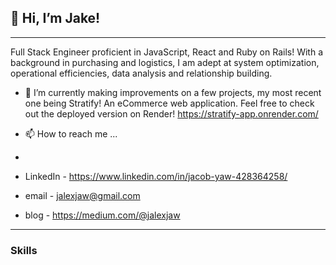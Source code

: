 ## 👋 Hi, I’m Jake! 
---
Full Stack Engineer proficient in JavaScript, React and Ruby on Rails! With a background in purchasing and logistics, I am adept at system optimization, operational efficiencies, data analysis and relationship building.

- 🌱 I’m currently making improvements on a few projects, my most recent one being Stratify! An eCommerce web application. Feel free to check out the deployed version on Render! https://stratify-app.onrender.com/
<!-- - 💞️ I’m looking to collaborate on -->
- 📫 How to reach me ...
- <link rel="stylesheet" href="https://cdn.jsdelivr.net/gh/devicons/devicon@v2.15.1/devicon.min.css">

- LinkedIn - https://www.linkedin.com/in/jacob-yaw-428364258/
- email - jalexjaw@gmail.com
- blog - https://medium.com/@jalexjaw
---
### Skills
<i class="devicon-javascript-plain colored"></i>


<!---
Huntysaurus/Huntysaurus is a ✨ special ✨ repository because its `README.md` (this file) appears on your GitHub profile.
You can click the Preview link to take a look at your changes.
--->
